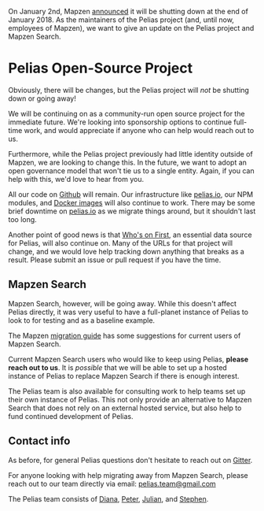 On January 2nd, Mapzen [announced](https://mapzen.com/blog/shutdown/) it will be shutting down at the end of January 2018. As the maintainers of the Pelias project (and, until now, employees of Mapzen), we want to give an update on the Pelias project and Mapzen Search.

# Pelias Open-Source Project

Obviously, there will be changes, but the Pelias project will _not_ be shutting down or going away!

We will be continuing on as a community-run open source project for the immediate future. We're looking into sponsorship options to continue full-time work, and would appreciate if anyone who can help would reach out to us.

Furthermore, while the Pelias project previously had little identity outside of Mapzen, we are looking to change this. In the future, we want to adopt an open governance model that won't tie us to a single entity. Again, if you can help with this, we'd love to hear from you.

All our code on [Github](https://github.com/pelias) will remain. Our infrastructure like [pelias.io](http://pelias.io/), our NPM modules, and [Docker images](https://github.com/pelias/dockerfiles) will also continue to work. There may be some brief downtime on [pelias.io](http://pelias.io) as we migrate things around, but it shouldn't last too long.

Another point of good news is that [Who's on First](https://www.whosonfirst.org/blog/2018/01/02/chapter-two/), an essential data source for Pelias, will also continue on. Many of the URLs for that project will change, and we would love help tracking down anything that breaks as a result. Please submit an issue or pull request if you have the time.

## Mapzen Search
Mapzen Search, however, will be going away. While this doesn't affect Pelias directly, it was very useful to have a full-planet instance of Pelias to look to for testing and as a baseline example.

The Mapzen [migration guide](https://mapzen.com/blog/migration/) has some suggestions for current users of Mapzen Search.

Current Mapzen Search users who would like to keep using Pelias, **please reach out to us**. It is _possible_ that we will be able to set up a hosted instance of Pelias to replace Mapzen Search if there is enough interest.

The Pelias team is also available for consulting work to help teams set up their own instance of Pelias. This not only provide an alternative to Mapzen Search that does not rely on an external hosted service, but also help to fund continued development of Pelias.


## Contact info

As before, for general Pelias questions don't hesitate to reach out on [Gitter](https://gitter.im/pelias/home).

For anyone looking with help migrating away from Mapzen Search, please reach out to our team directly via email: pelias.team@gmail.com

The Pelias team consists of [Diana](https://github.com/dianashk/), [Peter](https://github.com/missinglink), [Julian](https://github.com/orangejulius), and [Stephen](https://github.com/trescube).
